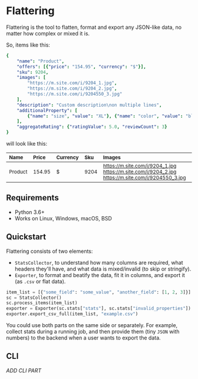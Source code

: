 # Flattering

Flattering is the tool to flatten, format and export any JSON-like data, no matter how complex or mixed it is.

So, items like this:

```yaml
{
    "name": "Product",
    "offers": [{"price": "154.95", "currency": "$"}],
    "sku": 9204,
    "images": [
        "https://m.site.com/i/9204_1.jpg",
        "https://m.site.com/i/9204_2.jpg",
        "https://m.site.com/i/9204550_3.jpg"
    ],
    "description": "Custom description\non multiple lines",
    "additionalProperty": [
        {"name": "size", "value": "XL"}, {"name": "color", "value": "blue"}
    ],
    "aggregateRating": {"ratingValue": 5.0, "reviewCount": 3}
}
```

will look like this:

| <sub>Name</sub> | <sub>Price</sub>  | <sub>Currency</sub>  | <sub>Sku</sub>  | <sub>Images</sub>  | <sub>Description&nbsp;&nbsp;&nbsp;&nbsp;&nbsp;&nbsp;&nbsp;&nbsp;&nbsp;&nbsp;&nbsp;&nbsp;&nbsp;</sub> | <sub>AdditionalProperty</sub>  | <sub>RatingValue</sub>  | <sub>ReviewCount</sub>  |
| :--- | :--- | :--- | :--- | :--- | :--- | :--- | :--- | :--- |
| <sub>Product</sub> | <sub>154.95</sub> | <sub>$</sub> | <sub>9204</sub> | <sub>https://m.site.com/i/9204_1.jpg<br>https://m.site.com/i/9204_2.jpg<br>https://m.site.com/i/9204550_3.jpg</sub> | <sub>Custom description<br>on multiple lines</sub>  | <sub>size: XL<br>color:blue</sub>  | <sub>5</sub>  | <sub>3</sub>  |

## Requirements
- Python 3.6+
- Works on Linux, Windows, macOS, BSD


## Quickstart

Flattering consists of two elements:

- `StatsCollector`, to understand how many columns are required, what headers they'll have, and what data is mixed/invalid (to skip or stringify).
- `Exporter`, to format and beatify the data, fit it in columns, and export it (as `.csv` or flat data).

```python
item_list = [{"some_field": "some_value", "another_field": [1, 2, 3]}]
sc = StatsCollector()
sc.process_items(item_list)
exporter = Exporter(sc.stats["stats"], sc.stats["invalid_properties"])
exporter.export_csv_full(item_list, "example.csv")
```

You could use both parts on the same side or separately. For example, collect stats during a running job, and then provide them (tiny `JSON` with numbers) to the backend when a user wants to export the data.

## CLI

*ADD CLI PART*
